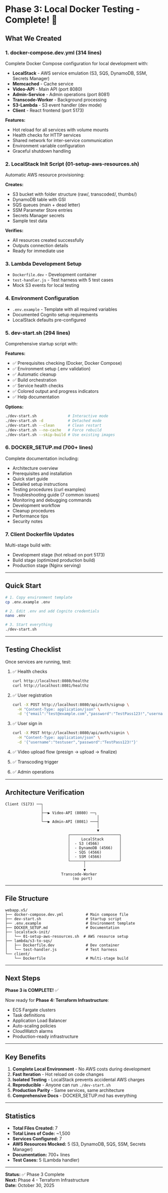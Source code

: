 # Phase 3: Local Docker Testing - Complete! 🎉

## What We Created

### 1. **docker-compose.dev.yml** (314 lines)
Complete Docker Compose configuration for local development with:

- **LocalStack** - AWS service emulation (S3, SQS, DynamoDB, SSM, Secrets Manager)
- **Memcached** - Cache service
- **Video-API** - Main API (port 8080)
- **Admin-Service** - Admin operations (port 8081)
- **Transcode-Worker** - Background processing
- **S3-Lambda** - S3 event handler (dev mode)
- **Client** - React frontend (port 5173)

**Features:**
- Hot reload for all services with volume mounts
- Health checks for HTTP services
- Shared network for inter-service communication
- Environment variable configuration
- Graceful shutdown handling

### 2. **LocalStack Init Script** (01-setup-aws-resources.sh)
Automatic AWS resource provisioning:

**Creates:**
- S3 bucket with folder structure (raw/, transcoded/, thumbs/)
- DynamoDB table with GSI
- SQS queues (main + dead letter)
- SSM Parameter Store entries
- Secrets Manager secrets
- Sample test data

**Verifies:**
- All resources created successfully
- Outputs connection details
- Ready for immediate use

### 3. **Lambda Development Setup**
- `Dockerfile.dev` - Development container
- `test-handler.js` - Test harness with 5 test cases
- Mock S3 events for local testing

### 4. **Environment Configuration**
- `.env.example` - Template with all required variables
- Documented Cognito setup requirements
- LocalStack defaults pre-configured

### 5. **dev-start.sh** (294 lines)
Comprehensive startup script with:

**Features:**
- ✅ Prerequisites checking (Docker, Docker Compose)
- ✅ Environment setup (.env validation)
- ✅ Automatic cleanup
- ✅ Build orchestration
- ✅ Service health checks
- ✅ Colored output and progress indicators
- ✅ Help documentation

**Options:**
```bash
./dev-start.sh              # Interactive mode
./dev-start.sh -d           # Detached mode
./dev-start.sh --clean      # Clean restart
./dev-start.sh --no-cache   # Force rebuild
./dev-start.sh --skip-build # Use existing images
```

### 6. **DOCKER_SETUP.md** (700+ lines)
Complete documentation including:

- Architecture overview
- Prerequisites and installation
- Quick start guide
- Detailed setup instructions
- Testing procedures (curl examples)
- Troubleshooting guide (7 common issues)
- Monitoring and debugging commands
- Development workflow
- Cleanup procedures
- Performance tips
- Security notes

### 7. **Client Dockerfile Updates**
Multi-stage build with:
- Development stage (hot reload on port 5173)
- Build stage (optimized production build)
- Production stage (Nginx serving)

---

## Quick Start

```bash
# 1. Copy environment template
cp .env.example .env

# 2. Edit .env and add Cognito credentials
nano .env

# 3. Start everything
./dev-start.sh
```

---

## Testing Checklist

Once services are running, test:

1. ✅ Health checks
   ```bash
   curl http://localhost:8080/healthz
   curl http://localhost:8081/healthz
   ```

2. ✅ User registration
   ```bash
   curl -X POST http://localhost:8080/api/auth/signup \
     -H "Content-Type: application/json" \
     -d '{"email":"test@example.com","password":"TestPass123!","username":"testuser"}'
   ```

3. ✅ User sign in
   ```bash
   curl -X POST http://localhost:8080/api/auth/signin \
     -H "Content-Type: application/json" \
     -d '{"username":"testuser","password":"TestPass123!"}'
   ```

4. ✅ Video upload flow (presign → upload → finalize)

5. ✅ Transcoding trigger

6. ✅ Admin operations

---

## Architecture Verification

```
Client (5173) ──┐
                │
                ├──▶ Video-API (8080) ──┐
                │                        │
                └──▶ Admin-API (8081) ───┤
                                         │
                                         ▼
                            ┌──────────────────────┐
                            │     LocalStack       │
                            │  - S3 (4566)         │
                            │  - DynamoDB (4566)   │
                            │  - SQS (4566)        │
                            │  - SSM (4566)        │
                            └──────┬───────────────┘
                                   │
                                   ▼
                         Transcode-Worker
                              (no port)
```

---

## File Structure

```
webapp.v5/
├── docker-compose.dev.yml          # Main compose file
├── dev-start.sh                    # Startup script
├── .env.example                    # Environment template
├── DOCKER_SETUP.md                 # Documentation
├── localstack-init/
│   └── 01-setup-aws-resources.sh  # AWS resource setup
├── lambda/s3-to-sqs/
│   ├── Dockerfile.dev              # Dev container
│   └── test-handler.js             # Test harness
└── client/
    └── Dockerfile                  # Multi-stage build
```

---

## Next Steps

**Phase 3 is COMPLETE!** ✅

Now ready for **Phase 4: Terraform Infrastructure**:
- ECS Fargate clusters
- Task definitions
- Application Load Balancer
- Auto-scaling policies
- CloudWatch alarms
- Production-ready infrastructure

---

## Key Benefits

1. **Complete Local Environment** - No AWS costs during development
2. **Fast Iteration** - Hot reload on code changes
3. **Isolated Testing** - LocalStack prevents accidental AWS charges
4. **Reproducible** - Anyone can run `./dev-start.sh`
5. **Production Parity** - Same services, same architecture
6. **Comprehensive Docs** - DOCKER_SETUP.md has everything

---

## Statistics

- **Total Files Created:** 7
- **Total Lines of Code:** ~1,500
- **Services Configured:** 7
- **AWS Resources Mocked:** 5 (S3, DynamoDB, SQS, SSM, Secrets Manager)
- **Documentation:** 700+ lines
- **Test Cases:** 5 (Lambda handler)

---

**Status:** ✅ Phase 3 Complete  
**Next:** Phase 4 - Terraform Infrastructure  
**Date:** October 30, 2025
